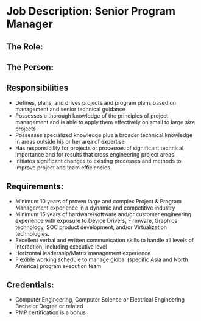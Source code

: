 # Job Description: Senior Program Manager


## The Role:


## The Person:


## Responsibilities
- Defines, plans, and drives projects and program plans based on management and senior technical guidance
- Possesses a thorough knowledge of the principles of project management and is able to apply them effectively on small to large size projects
- Possesses specialized knowledge plus a broader technical knowledge in areas outside his or her area of expertise
- Has responsibility for projects or processes of significant technical importance and for results that cross engineering project areas
- Initiates significant changes to existing processes and methods to improve project and team efficiencies

## Requirements:
- Minimum 10 years of proven large and complex Project & Program Management experience in a dynamic and competitive industry
- Minimum 15 years of hardware/software and/or customer engineering experience with exposure to Device Drivers, Firmware, Graphics technology, SOC product development, and/or Virtualization technologies.
- Excellent verbal and written communication skills to handle all levels of interaction, including executive level
- Horizontal leadership/Matrix management experience
- Flexible working schedule to manage global (specific Asia and North America) program execution team

## Credentials:
- Computer Engineering, Computer Science or Electrical Engineering Bachelor Degree
or related
- PMP certification is a bonus